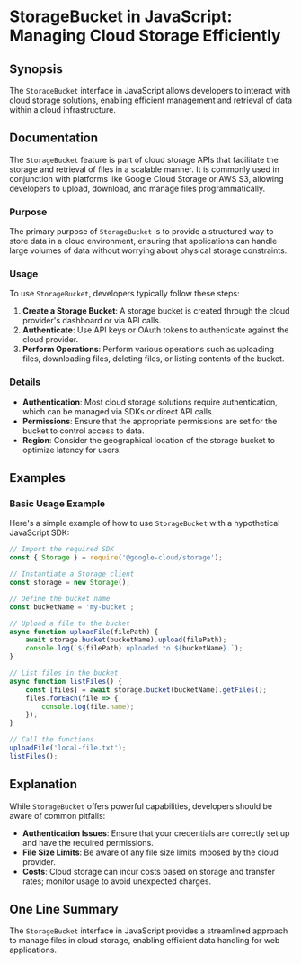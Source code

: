<!--
Meta Description: # StorageBucket in JavaScript: Managing Cloud Storage Efficiently ## Synopsis The `StorageBucket` interface in JavaScript allows developers to interac...
Meta Keywords: storage, cloud, bucket, files, storagebucket
-->

# StorageBucket in JavaScript: Managing Cloud Storage Efficiently

## Synopsis
The `StorageBucket` interface in JavaScript allows developers to interact with cloud storage solutions, enabling efficient management and retrieval of data within a cloud infrastructure.

## Documentation
The `StorageBucket` feature is part of cloud storage APIs that facilitate the storage and retrieval of files in a scalable manner. It is commonly used in conjunction with platforms like Google Cloud Storage or AWS S3, allowing developers to upload, download, and manage files programmatically.

### Purpose
The primary purpose of `StorageBucket` is to provide a structured way to store data in a cloud environment, ensuring that applications can handle large volumes of data without worrying about physical storage constraints.

### Usage
To use `StorageBucket`, developers typically follow these steps:
1. **Create a Storage Bucket**: A storage bucket is created through the cloud provider's dashboard or via API calls.
2. **Authenticate**: Use API keys or OAuth tokens to authenticate against the cloud provider.
3. **Perform Operations**: Perform various operations such as uploading files, downloading files, deleting files, or listing contents of the bucket.

### Details
- **Authentication**: Most cloud storage solutions require authentication, which can be managed via SDKs or direct API calls.
- **Permissions**: Ensure that the appropriate permissions are set for the bucket to control access to data.
- **Region**: Consider the geographical location of the storage bucket to optimize latency for users.

## Examples
### Basic Usage Example
Here's a simple example of how to use `StorageBucket` with a hypothetical JavaScript SDK:

```javascript
// Import the required SDK
const { Storage } = require('@google-cloud/storage');

// Instantiate a Storage client
const storage = new Storage();

// Define the bucket name
const bucketName = 'my-bucket';

// Upload a file to the bucket
async function uploadFile(filePath) {
    await storage.bucket(bucketName).upload(filePath);
    console.log(`${filePath} uploaded to ${bucketName}.`);
}

// List files in the bucket
async function listFiles() {
    const [files] = await storage.bucket(bucketName).getFiles();
    files.forEach(file => {
        console.log(file.name);
    });
}

// Call the functions
uploadFile('local-file.txt');
listFiles();
```

## Explanation
While `StorageBucket` offers powerful capabilities, developers should be aware of common pitfalls:

- **Authentication Issues**: Ensure that your credentials are correctly set up and have the required permissions.
- **File Size Limits**: Be aware of any file size limits imposed by the cloud provider.
- **Costs**: Cloud storage can incur costs based on storage and transfer rates; monitor usage to avoid unexpected charges.

## One Line Summary
The `StorageBucket` interface in JavaScript provides a streamlined approach to manage files in cloud storage, enabling efficient data handling for web applications.